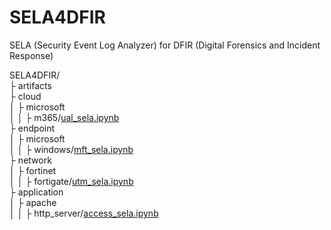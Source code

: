 # SELA4DFIR

SELA (Security Event Log Analyzer) for DFIR (Digital Forensics and Incident Response)

SELA4DFIR/ <br>
├ artifacts <br>
├ cloud <br>
│ ├ microsoft <br>
│ │ ├ m365/[ual_sela.ipynb](./cloud/microsoft/m365/ual_sela.ipynb) <br>
├ endpoint <br>
│ ├ microsoft <br>
│ │ ├ windows/[mft_sela.ipynb](./endpoint/microsoft/windows/mft_sela.ipynb) <br>
├ network <br>
│ ├ fortinet <br>
│ │ ├ fortigate/[utm_sela.ipynb](./network/fortinet/fortigate/utm_sela.ipynb) <br>
├ application <br>
│ ├ apache <br>
│ │ ├ http_server/[access_sela.ipynb](./application/apache/http_server/access_sela.ipynb) <br>

